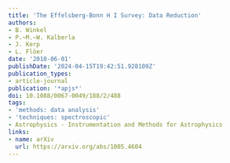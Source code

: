 ```yaml
---
title: 'The Effelsberg-Bonn H I Survey: Data Reduction'
authors:
- B. Winkel
- P.~M.~W. Kalberla
- J. Kerp
- L. Flöer
date: '2010-06-01'
publishDate: '2024-04-15T19:42:51.928109Z'
publication_types:
- article-journal
publication: '*apjs*'
doi: 10.1088/0067-0049/188/2/488
tags:
- 'methods: data analysis'
- 'techniques: spectroscopic'
- Astrophysics - Instrumentation and Methods for Astrophysics
links:
- name: arXiv
  url: https://arxiv.org/abs/1005.4604
---
```

